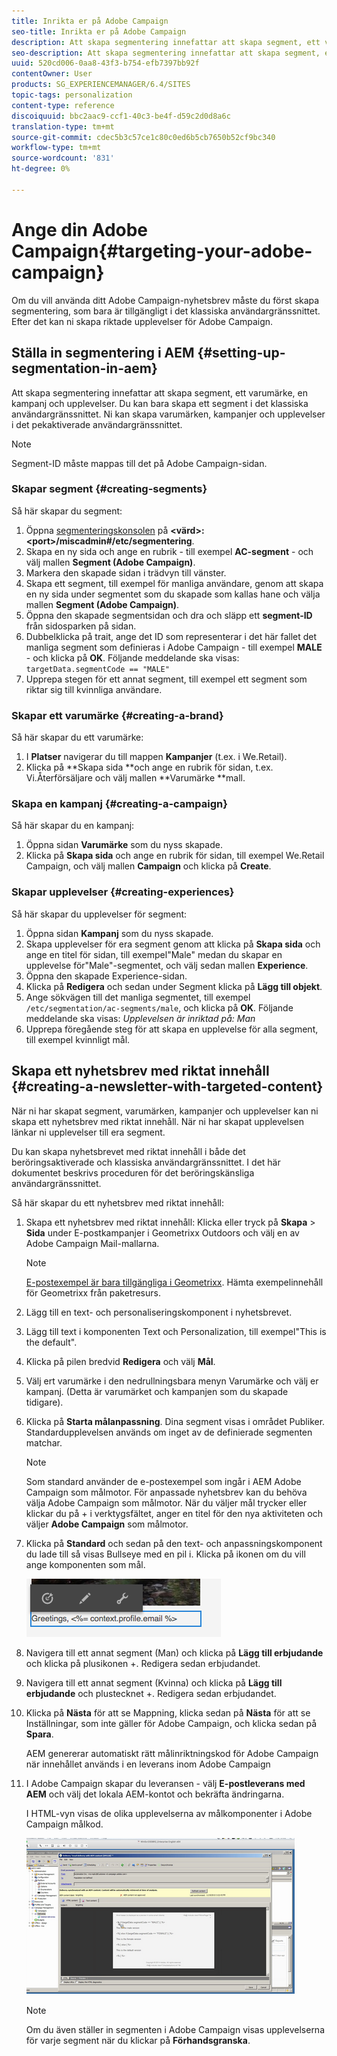 ```yaml
---
title: Inrikta er på Adobe Campaign
seo-title: Inrikta er på Adobe Campaign
description: Att skapa segmentering innefattar att skapa segment, ett varumärke, en kampanj och upplevelser.
seo-description: Att skapa segmentering innefattar att skapa segment, ett varumärke, en kampanj och upplevelser.
uuid: 520cd006-0aa8-43f3-b754-efb7397bb92f
contentOwner: User
products: SG_EXPERIENCEMANAGER/6.4/SITES
topic-tags: personalization
content-type: reference
discoiquuid: bbc2aac9-ccf1-40c3-be4f-d59c2d0d8a6c
translation-type: tm+mt
source-git-commit: cdec5b3c57ce1c80c0ed6b5cb7650b52cf9bc340
workflow-type: tm+mt
source-wordcount: '831'
ht-degree: 0%

---
```



# Ange din Adobe Campaign{#targeting-your-adobe-campaign}

Om du vill använda ditt Adobe Campaign-nyhetsbrev måste du först skapa segmentering, som bara är tillgängligt i det klassiska användargränssnittet. Efter det kan ni skapa riktade upplevelser för Adobe Campaign.

## Ställa in segmentering i AEM {#setting-up-segmentation-in-aem}

Att skapa segmentering innefattar att skapa segment, ett varumärke, en kampanj och upplevelser. Du kan bara skapa ett segment i det klassiska användargränssnittet. Ni kan skapa varumärken, kampanjer och upplevelser i det pekaktiverade användargränssnittet.

>[!NOTE]
>
>Segment-ID måste mappas till det på Adobe Campaign-sidan.

### Skapar segment {#creating-segments}

Så här skapar du segment:

1. Öppna [segmenteringskonsolen](http://localhost:4502/miscadmin#/etc/segmentation) på **&lt;värd>:&lt;port>/miscadmin#/etc/segmentering**.
1. Skapa en ny sida och ange en rubrik - till exempel **AC-segment** - och välj mallen **Segment (Adobe Campaign)**.
1. Markera den skapade sidan i trädvyn till vänster.
1. Skapa ett segment, till exempel för manliga användare, genom att skapa en ny sida under segmentet som du skapade som kallas hane och välja mallen **Segment (Adobe Campaign)**.
1. Öppna den skapade segmentsidan och dra och släpp ett **segment-ID** från sidosparken på sidan.
1. Dubbelklicka på trait, ange det ID som representerar i det här fallet det manliga segment som definieras i Adobe Campaign - till exempel **MALE** - och klicka på **OK**. Följande meddelande ska visas: `targetData.segmentCode == "MALE"`
1. Upprepa stegen för ett annat segment, till exempel ett segment som riktar sig till kvinnliga användare.

### Skapar ett varumärke {#creating-a-brand}

Så här skapar du ett varumärke:

1. I **Platser** navigerar du till mappen **Kampanjer** (t.ex. i We.Retail).
1. Klicka på **Skapa sida **och ange en rubrik för sidan, t.ex. Vi.Återförsäljare och välj mallen **Varumärke **mall.

### Skapa en kampanj {#creating-a-campaign}

Så här skapar du en kampanj:

1. Öppna sidan **Varumärke** som du nyss skapade.
1. Klicka på **Skapa sida** och ange en rubrik för sidan, till exempel We.Retail Campaign, och välj mallen **Campaign** och klicka på **Create**.

### Skapar upplevelser {#creating-experiences}

Så här skapar du upplevelser för segment:

1. Öppna sidan **Kampanj** som du nyss skapade.
1. Skapa upplevelser för era segment genom att klicka på **Skapa sida** och ange en titel för sidan, till exempel&quot;Male&quot; medan du skapar en upplevelse för&quot;Male&quot;-segmentet, och välj sedan mallen **Experience**.
1. Öppna den skapade Experience-sidan.
1. Klicka på **Redigera** och sedan under Segment klicka på **Lägg till objekt**.
1. Ange sökvägen till det manliga segmentet, till exempel `/etc/segmentation/ac-segments/male`, och klicka på **OK**. Följande meddelande ska visas: *Upplevelsen är inriktad på: Man*
1. Upprepa föregående steg för att skapa en upplevelse för alla segment, till exempel kvinnligt mål.

## Skapa ett nyhetsbrev med riktat innehåll {#creating-a-newsletter-with-targeted-content}

När ni har skapat segment, varumärken, kampanjer och upplevelser kan ni skapa ett nyhetsbrev med riktat innehåll. När ni har skapat upplevelsen länkar ni upplevelser till era segment.

Du kan skapa nyhetsbrevet med riktat innehåll i både det beröringsaktiverade och klassiska användargränssnittet. I det här dokumentet beskrivs proceduren för det beröringskänsliga användargränssnittet.

Så här skapar du ett nyhetsbrev med riktat innehåll:

1. Skapa ett nyhetsbrev med riktat innehåll: Klicka eller tryck på **Skapa** > **Sida** under E-postkampanjer i Geometrixx Outdoors och välj en av Adobe Campaign Mail-mallarna.

   >[!NOTE]
   >
   >[E-postexempel är bara tillgängliga i Geometrixx](/help/sites-developing/we-retail.md#weretail). Hämta exempelinnehåll för Geometrixx från paketresurs.

1. Lägg till en text- och personaliseringskomponent i nyhetsbrevet.
1. Lägg till text i komponenten Text och Personalization, till exempel&quot;This is the default&quot;.
1. Klicka på pilen bredvid **Redigera** och välj **Mål**.
1. Välj ert varumärke i den nedrullningsbara menyn Varumärke och välj er kampanj. (Detta är varumärket och kampanjen som du skapade tidigare).
1. Klicka på **Starta målanpassning**. Dina segment visas i området Publiker. Standardupplevelsen används om inget av de definierade segmenten matchar.

   >[!NOTE]
   >
   >Som standard använder de e-postexempel som ingår i AEM Adobe Campaign som målmotor. För anpassade nyhetsbrev kan du behöva välja Adobe Campaign som målmotor. När du väljer mål trycker eller klickar du på + i verktygsfältet, anger en titel för den nya aktiviteten och väljer **Adobe Campaign** som målmotor.

1. Klicka på **Standard** och sedan på den text- och anpassningskomponent du lade till så visas Bullseye med en pil i. Klicka på ikonen om du vill ange komponenten som mål.

   ![chlimage_1-165](assets/chlimage_1-165.png)

1. Navigera till ett annat segment (Man) och klicka på **Lägg till erbjudande** och klicka på plusikonen +. Redigera sedan erbjudandet.
1. Navigera till ett annat segment (Kvinna) och klicka på **Lägg till erbjudande** och plustecknet +. Redigera sedan erbjudandet.
1. Klicka på **Nästa** för att se Mappning, klicka sedan på **Nästa** för att se Inställningar, som inte gäller för Adobe Campaign, och klicka sedan på **Spara**.

   AEM genererar automatiskt rätt målinriktningskod för Adobe Campaign när innehållet används i en leverans inom Adobe Campaign

1. I Adobe Campaign skapar du leveransen - välj **E-postleverans med AEM** och välj det lokala AEM-kontot och bekräfta ändringarna.

   I HTML-vyn visas de olika upplevelserna av målkomponenter i Adobe Campaign målkod.

   ![chlimage_1-166](assets/chlimage_1-166.png)

   >[!NOTE]
   >
   >Om du även ställer in segmenten i Adobe Campaign visas upplevelserna för varje segment när du klickar på **Förhandsgranska**.


